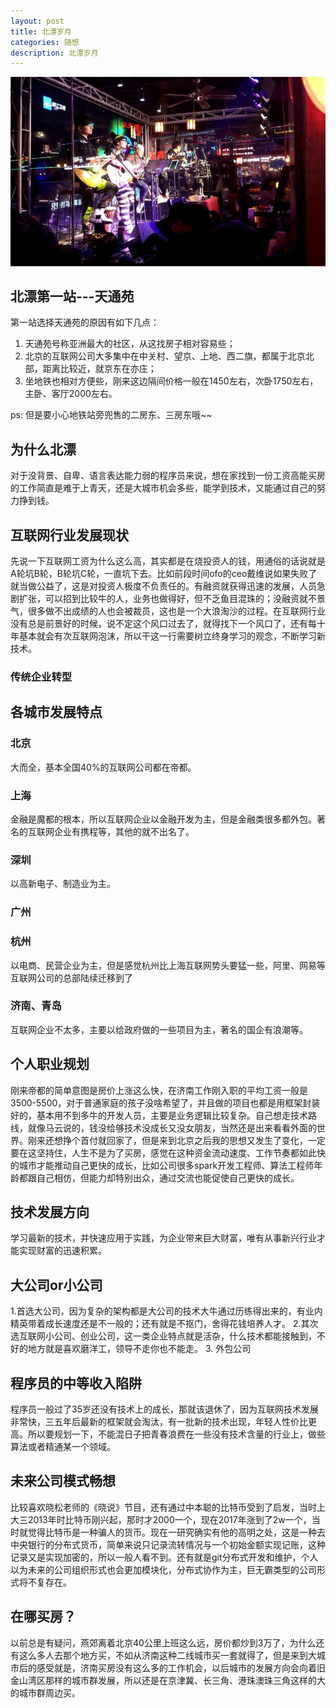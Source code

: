```yaml
---
layout: post
title: 北漂岁月
categories: 随想
description: 北漂岁月
---
```


![Alt text](https://github.com/gongenbo/gongenbo.github.io/raw/master/img/think/beipiao.jpg)
## 北漂第一站---天通苑 

第一站选择天通苑的原因有如下几点：

1. 天通苑号称亚洲最大的社区，从这找房子相对容易些；
2. 北京的互联网公司大多集中在中关村、望京、上地、西二旗，都属于北京北部，距离比较近，就京东在亦庄；
3. 坐地铁也相对方便些，刚来这边隔间价格一般在1450左右，次卧1750左右，主卧、客厅2000左右。

ps: 但是要小心地铁站旁兜售的二房东、三房东哦~~
## 为什么北漂
对于没背景、自卑、语言表达能力弱的程序员来说，想在家找到一份工资高能买房的工作简直是难于上青天，还是大城市机会多些，能学到技术，又能通过自己的努力挣到钱。
## 互联网行业发展现状
先说一下互联网工资为什么这么高，其实都是在烧投资人的钱，用通俗的话说就是A轮坑B轮，B轮坑C轮，一直坑下去。比如前段时间ofo的ceo戴维说如果失败了就当做公益了，这是对投资人极度不负责任的。有融资就获得迅速的发展，人员急剧扩张，可以招到比较牛的人，业务也做得好，但不乏鱼目混珠的；没融资就不景气，很多做不出成绩的人也会被裁员，这也是一个大浪淘沙的过程。在互联网行业没有总是前景好的时候，说不定这个风口过去了，就得找下一个风口了，还有每十年基本就会有次互联网泡沫，所以干这一行需要树立终身学习的观念，不断学习新技术。
### 传统企业转型

## 各城市发展特点
### 北京
大而全，基本全国40%的互联网公司都在帝都。
### 上海
金融是魔都的根本，所以互联网企业以金融开发为主，但是金融类很多都外包。著名的互联网企业有携程等，其他的就不出名了。
### 深圳
以高新电子、制造业为主。
### 广州

### 杭州
以电商、民营企业为主，但是感觉杭州比上海互联网势头要猛一些，阿里、网易等互联网公司的总部陆续迁移到了
### 济南、青岛
互联网企业不太多，主要以给政府做的一些项目为主，著名的国企有浪潮等。
## 个人职业规划
刚来帝都的简单意图是房价上涨这么快，在济南工作刚入职的平均工资一般是3500-5500，对于普通家庭的孩子没啥希望了，并且做的项目也都是用框架封装好的，基本用不到多牛的开发人员，主要是业务逻辑比较复杂。自己想走技术路线，就像马云说的，钱没给够技术没成长又没女朋友，当然还是出来看看外面的世界。刚来还想挣个首付就回家了，但是来到北京之后我的思想又发生了变化，一定要在这坚持住，人生不是为了买房，感觉在这种资金流动速度、工作节奏都如此快的城市才能推动自己更快的成长，比如公司很多spark开发工程师、算法工程师年龄都跟自己相仿，但能力却特别出众，通过交流也能促使自己更快的成长。
## 技术发展方向
学习最新的技术，并快速应用于实践，为企业带来巨大财富，唯有从事新兴行业才能实现财富的迅速积累。
## 大公司or小公司
1.首选大公司，因为复杂的架构都是大公司的技术大牛通过历练得出来的，有业内精英带着成长速度还是不一般的；还有就是不抠门，舍得花钱培养人才。
2.其次选互联网小公司、创业公司，这一类企业特点就是活杂，什么技术都能接触到，不好的地方就是喜欢磨洋工，领导不走你也不能走。
3. 外包公司
## 程序员的中等收入陷阱
程序员一般过了35岁还没有技术上的成长，那就该退休了，因为互联网技术发展非常快，三五年后最新的框架就会淘汰，有一批新的技术出现，年轻人性价比更高。所以要规划一下，不能混日子把青春浪费在一些没有技术含量的行业上，做些算法或者精通某一个领域。
## 未来公司模式畅想
比较喜欢晓松老师的《晓说》节目，还有通过中本聪的比特币受到了启发，当时上大三2013年时比特币刚兴起，那时才2000一个，现在2017年涨到了2w一个，当时就觉得比特币是一种骗人的货币。现在一研究确实有他的高明之处，这是一种去中央银行的分布式货币，简单来说只记录流转情况与一个初始金额实现记账，这种记录又是实现加密的，所以一般人看不到。还有就是git分布式开发和维护，个人以为未来的公司组织形式也会更加模块化，分布式协作为主，巨无霸类型的公司形式将不复存在。
## 在哪买房？
以前总是有疑问，燕郊离着北京40公里上班这么远，房价都炒到3万了，为什么还有这么多人去那个地方买，不如从济南这种二线城市买一套就得了，但是来到大城市后的感受就是，济南买房没有这么多的工作机会，以后城市的发展方向会向着旧金山湾区那样的城市群发展，所以还是在京津冀、长三角、港珠澳珠三角这样的大的城市群周边买。


